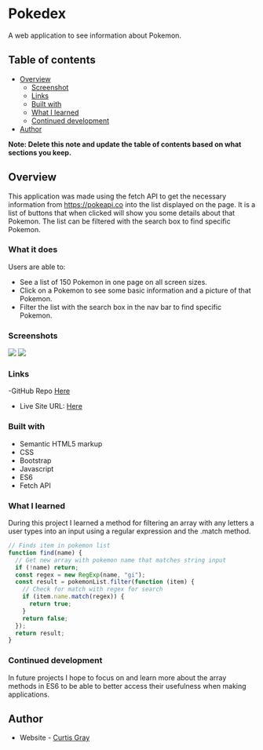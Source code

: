 # Pokedex

A web application to see information about Pokemon.

## Table of contents

- [Overview](#overview)
  - [Screenshot](#screenshot)
  - [Links](#links)
  - [Built with](#built-with)
  - [What I learned](#what-i-learned)
  - [Continued development](#continued-development)
- [Author](#author)

**Note: Delete this note and update the table of contents based on what sections you keep.**

## Overview

This application was made using the fetch API to get the necessary information from https://pokeapi.co into the list displayed on the page. It is a list of buttons that when clicked will show you some details about that Pokemon. The list can be filtered with the search box to find specific Pokemon.

### What it does

Users are able to:

- See a list of 150 Pokemon in one page on all screen sizes.
- Click on a Pokemon to see some basic information and a picture of that Pokemon.
- Filter the list with the search box in the nav bar to find specific Pokemon.

### Screenshots

![](screenshots/screenshot1.jpg)
![](screenshots/screenshot2.jpg)

### Links

-GitHub Repo [Here](https://github.com/curtisgry/cf-javascript-app)

- Live Site URL: [Here](https://curtisgry.github.io/cf-javascript-app/)

### Built with

- Semantic HTML5 markup
- CSS
- Bootstrap
- Javascript
- ES6
- Fetch API

### What I learned

During this project I learned a method for filtering an array with any letters a user types into an input using a regular expression and the .match method.

```js
// Finds item in pokemon list
function find(name) {
  // Get new array with pokemon name that matches string input
  if (!name) return;
  const regex = new RegExp(name, "gi");
  const result = pokemonList.filter(function (item) {
    // Check for match with regex for search
    if (item.name.match(regex)) {
      return true;
    }
    return false;
  });
  return result;
}
```

### Continued development

In future projects I hope to focus on and learn more about the array methods in ES6 to be able to better access their usefulness when making applications.

## Author

- Website - [Curtis Gray](https://curtisgry.github.io/portfolio-website/)
